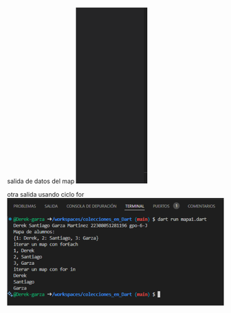 salida de datos del map
![alt text](image.png)

otra salida usando ciclo for 
![alt text](image-1.png)